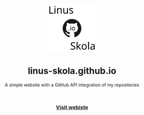 <p align="center">
  <img src="https://github.com/linus-skola/linus-skola.github.io/blob/master/images/method-draw-image.svg" width="154">
  <h1 align="center">linus-skola.github.io</h1>
  <p align="center">A simple website with a GitHub API integration of my repositories<p>
  <br>
  <h3 align="center">
  <a href="https://linus-skola.github.io/">Visit webiste</a>
  </h3>
</p>